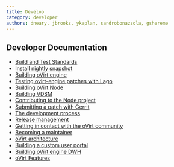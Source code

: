 ```yaml
---
title: Develop
category: developer
authors: dneary, jbrooks, ykaplan, sandrobonazzola, gshereme
---
```


<section class="row">

<section class="col-md-12">

## Developer Documentation

- [Build and Test Standards](/develop/dev-process/build-and-test-standards/)
- [Install nightly snapshot](/develop/dev-process/install-nightly-snapshot/)
- [Building oVirt engine](/develop/developer-guide/engine/engine-development-environment/)
- [Testing ovirt-engine patches with Lago](/develop/infra/testing/lago/testing-engine-patches-with-lago/)
- [Building oVirt Node](/develop/projects/node/building/)
- [Building VDSM](/develop/developer-guide/vdsm/developers/)
- [Contributing to the Node project](/develop/projects/node/contributing-to-the-node-project/)
- [Submitting a patch with Gerrit](/develop/dev-process/working-with-gerrit/)
- [The development process](/develop/dev-process/devprocess/)
- [Release management](/develop/release-management/process/release-process/)
- [Getting in contact with the oVirt community](/community/about/contact/)
- [Becoming a maintainer](/develop/dev-process/becoming-a-maintainer/)
- [oVirt architecture](/documentation/architecture/architecture/)
- [Building a custom user portal](/develop/developer-guide/sample-user-portals/)
- [Building oVirt engine DWH](/documentation/how-to/reports/dwh-development-environment/)
- [oVirt Features](/develop/release-management/features/)

</section>

</section>
